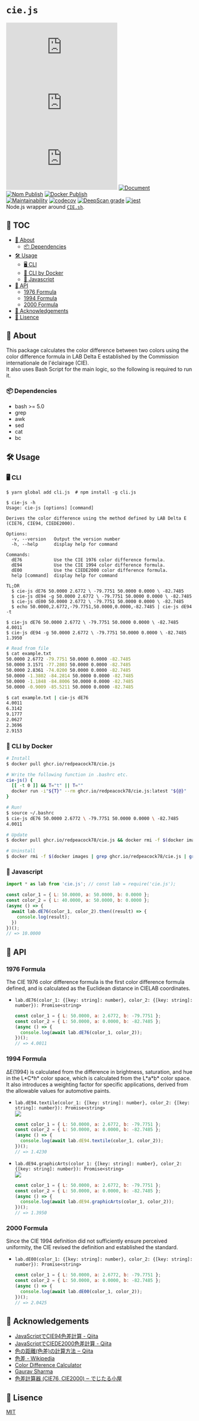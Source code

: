 # `cie.js`
[![GitHub](https://img.shields.io/github/license/redpeacock78/cie.js)](https://github.com/redpeacock78/cie.js/blob/master/LICENSE) [![npm](https://img.shields.io/npm/v/cie.js)](https://www.npmjs.com/package/cie.js) ![npm type definitions](https://img.shields.io/npm/types/cie.js) [![Document](https://camo.githubusercontent.com/65a196552ad2d9701824a4097bb102ce2b4a389febf6bbe8a43a86f0479760f8/68747470733a2f2f696d672e736869656c64732e696f2f62616467652f646f63756d656e742d656e5f5f55532d627269676874677265656e2e737667)](https://cie-js.tk/)  
[![Npm Publish](https://github.com/redpeacock78/cie.js/actions/workflows/npm-publish.yml/badge.svg)](https://github.com/redpeacock78/cie.js/actions/workflows/npm-publish.yml) [![Docker Publish](https://github.com/redpeacock78/cie.js/actions/workflows/docker-publish.yml/badge.svg)](https://github.com/redpeacock78/cie.js/actions/workflows/docker-publish.yml)  
[![Maintainability](https://api.codeclimate.com/v1/badges/7a9e89fdf31fe3a5f41d/maintainability)](https://codeclimate.com/github/redpeacock78/cie.js/maintainability) [![codecov](https://codecov.io/gh/redpeacock78/cie.js/branch/master/graph/badge.svg?token=BP3CKGDO0V)](https://codecov.io/gh/redpeacock78/cie.js) [![DeepScan grade](https://deepscan.io/api/teams/13696/projects/16712/branches/363833/badge/grade.svg)](https://deepscan.io/dashboard#view=project&tid=13696&pid=16712&bid=363833) [![jest](https://jestjs.io/img/jest-badge.svg)](https://github.com/facebook/jest)  
Node.js wrapper around [`CIE.sh`](https://github.com/redpeacock78/CIE.sh).


## 📕 TOC
<!-- START doctoc generated TOC please keep comment here to allow auto update -->
<!-- DON'T EDIT THIS SECTION, INSTEAD RE-RUN doctoc TO UPDATE -->

- [📃 About](#%F0%9F%93%83-about)
    - [📦 Dependencies](#%F0%9F%93%A6-dependencies)
- [🛠 Usage](#%F0%9F%9B%A0-usage)
    - [🖥 CLI](#%F0%9F%96%A5-cli)
    - [🐳 CLI by Docker](#%F0%9F%90%B3-cli-by-docker)
    - [📄 Javascript](#%F0%9F%93%84-javascript)
- [🔗 API](#%F0%9F%94%97-api)
    - [1976 Formula](#1976-formula)
    - [1994 Formula](#1994-formula)
    - [2000 Formula](#2000-formula)
- [🎉 Acknowledgements](#%F0%9F%8E%89-acknowledgements)
- [🥝 Lisence](#%F0%9F%A5%9D-lisence)

<!-- END doctoc generated TOC please keep comment here to allow auto update -->


## 📃 About
This package calculates the color difference between two colors using the color difference formula in LAB Delta E established by the Commission internationale de l'éclairage (CIE).  
It also uses Bash Script for the main logic, so the following is required to run it.

### 📦 Dependencies
  - bash >= 5.0
  - grep
  - awk
  - sed
  - cat
  - bc

## 🛠 Usage

### 🖥 CLI
```console
$ yarn global add cli.js  # npm install -g cli.js

$ cie-js -h
Usage: cie-js [options] [command]

Derives the color difference using the method defined by LAB Delta E (CIE76, CIE94, CIEDE2000).

Options:
  -v, --version   Output the version number
  -h, --help      display help for command

Commands:
  dE76            Use the CIE 1976 color difference formula.
  dE94            Use the CIE 1994 color difference formula.
  dE00            Use the CIEDE2000 color difference formula.
  help [command]  display help for command

TL;DR
  $ cie-js dE76 50.0000 2.6772 \ -79.7751 50.0000 0.0000 \ -82.7485
  $ cie-js dE94 -g 50.0000 2.6772 \ -79.7751 50.0000 0.0000 \ -82.7485
  $ cie-js dE00 50.0000 2.6772 \ -79.7751 50.0000 0.0000 \ -82.7485
  $ echo 50.0000,2.6772,-79.7751,50.0000,0.0000,-82.7485 | cie-js dE94 -t

$ cie-js dE76 50.0000 2.6772 \ -79.7751 50.0000 0.0000 \ -82.7485
4.0011
$ cie-js dE94 -g 50.0000 2.6772 \ -79.7751 50.0000 0.0000 \ -82.7485
1.3950
```
```bash
# Read from file
$ cat example.txt
50.0000 2.6772 -79.7751 50.0000 0.0000 -82.7485
50.0000 3.1571 -77.2803 50.0000 0.0000 -82.7485
50.0000 2.8361 -74.0200 50.0000 0.0000 -82.7485
50.0000 -1.3802 -84.2814 50.0000 0.0000 -82.7485
50.0000 -1.1848 -84.8006 50.0000 0.0000 -82.7485
50.0000 -0.9009 -85.5211 50.0000 0.0000 -82.7485

$ cat example.txt | cie-js dE76
4.0011
6.3142
9.1777
2.0627
2.3696
2.9153
```

### 🐳 CLI by Docker
```bash
# Install
$ docker pull ghcr.io/redpeacock78/cie.js

# Write the following function in .bashrc etc.
cie-js() {
  [[ -t 0 ]] && T="t" || T=""
  docker run -i"${T}" --rm ghcr.io/redpeacock78/cie.js:latest "${@}"
}

# Run!
$ source ~/.bashrc
$ cie-js dE76 50.0000 2.6772 \ -79.7751 50.0000 0.0000 \ -82.7485
4.0011

# Update
$ docker pull ghcr.io/redpeacock78/cie.js && docker rmi -f $(docker images | grep ghcr.io/redpeacock78/cie.js | grep none | awk '{print $3}')

# Uninstall
$ docker rmi -f $(docker images | grep ghcr.io/redpeacock78/cie.js | grep latest | awk '{print $3}')
```

### 📄 Javascript
```javascript
import * as lab from 'cie.js'; // const lab = require('cie.js');

const color_1 = { L: 50.0000, a: 50.0000, b: 0.0000 };
const color_2 = { L: 40.0000, a: 50.0000, b: 0.0000 };
(async () => {
  await lab.dE76(color_1, color_2).then((result) => {
    console.log(result);
  })
})();
// => 10.0000
```


## 🔗 API

### 1976 Formula
The CIE 1976 color difference formula is the first color difference formula defined, and is calculated as the Euclidean distance in CIELAB coordinates.
  - `lab.dE76(color_1: {[key: string]: number}, color_2: {[key: string]: number}): Promise<string>` 
    ```javascript
    const color_1 = { L: 50.0000, a: 2.6772, b: -79.7751 };
    const color_2 = { L: 50.0000, a: 0.0000, b: -82.7485 };
    (async () => {
      console.log(await lab.dE76(color_1, color_2));
    })();
    // => 4.0011
    ```

### 1994 Formula
ΔE(1994) is calculated from the difference in brightness, saturation, and hue in the L\*C\*h\* color space, which is calculated from the L\*a\*b\* color space. It also introduces a weighting factor for specific applications, derived from the allowable values for automotive paints.
  - `lab.dE94.textile(color_1: {[key: string]: number}, color_2: {[key: string]: number}): Promise<string>`  
    ![](https://render.githubusercontent.com/render/math?math=Weighting\%20Factor\%20(k_L=1,%20K_1=0.045,%20K_2=0.015))
    ```javascript
    const color_1 = { L: 50.0000, a: 2.6772, b: -79.7751 };
    const color_2 = { L: 50.0000, a: 0.0000, b: -82.7485 };
    (async () => {
      console.log(await lab.dE94.textile(color_1, color_2));
    })();
    // => 1.4230
    ```
  - `lab.dE94.graphicArts(color_1: {[key: string]: number}, color_2: {[key: string]: number}): Promise<string>`  
    ![](https://render.githubusercontent.com/render/math?math=Weighting\%20Factor\%20(k_L=2,%20K_1=0.048,%20K_2=0.014))
    ```javascript
    const color_1 = { L: 50.0000, a: 2.6772, b: -79.7751 };
    const color_2 = { L: 50.0000, a: 0.0000, b: -82.7485 };
    (async () => {
      console.log(await lab.dE94.graphicArts(color_1, color_2));
    })();
    // => 1.3950
    ```

### 2000 Formula
Since the CIE 1994 definition did not sufficiently ensure perceived uniformity, the CIE revised the definition and established the standard.
  - `lab.dE00(color_1: {[key: string]: number}, color_2: {[key: string]: number}): Promise<string>`
    ```javascript
    const color_1 = { L: 50.0000, a: 2.6772, b: -79.7751 };
    const color_2 = { L: 50.0000, a: 0.0000, b: -82.7485 };
    (async () => {
      console.log(await lab.dE00(color_1, color_2));
    })();
    // => 2.0425
    ```


## 🎉 Acknowledgements
  - [JavaScriptでCIE94色差計算 - Qiita](https://qiita.com/hachisukansw/items/3488df50b7082d4fcffb)
  - [JavaScriptでCIEDE2000色差計算 - Qiita](https://qiita.com/hachisukansw/items/860f061a2ab7a4f2d06f)
  - [色の距離(色差)の計算方法 ‒ Qiita](https://qiita.com/shinido/items/2904fa1e9a6c78650b93)
  - [色差 - Wikipedia](https://ja.wikipedia.org/wiki/%E8%89%B2%E5%B7%AE)
  - [Color Difference Calculator](http://www.brucelindbloom.com/index.html?ColorDifferenceCalc.html)
  - [Gaurav Sharma](http://www2.ece.rochester.edu/~gsharma/ciede2000/)
  - [色差計算器 (CIE76, CIE2000) ‒ でじたる小屋](https://plkl.sakura.ne.jp/?page_id=397)

## 🥝 Lisence
[MIT](https://github.com/redpeacock78/cie.js/blob/master/LICENSE)
